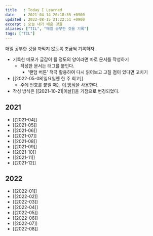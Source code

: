 ```yaml
---
title   : Today I Learned
date    : 2021-04-14 20:18:55 +0900
updated : 2022-08-15 21:22:51 +0900
excerpt : 오늘 내가 배운 것들
aliases: ["TIL", "매일 공부한 것을 기록"]
tags: ["TIL"]
---
```


매일 공부한 것을 까먹지 않도록 조금씩 기록하자. 
- 기록한 메모가 글감이 될 정도의 양이라면 따로 문서를 작성하기
  - 작성한 문서는 태그를 붙인다.
	- '랜덤 버튼' 적극 활용하여 다시 읽어보고 고칠 점이 있다면 고치기
- [[2022-05-08|일요일엔 한 주 회고]]
  - 주에 번호를 붙일 때는 [이 방식](https://www.epochconverter.com/weeks/2022)을 사용한다.
- 작성 방식은 [[2021-10-21|이날]]을 기점으로 변경되었다.
	
## 2021 
- [[2021-04]]
- [[2021-05]]
- [[2021-06]]
- [[2021-07]]
- [[2021-08]]
- [[2021-09]]
- [[2021-10]]
- [[2021-11]]
- [[2021-12]]

## 2022
- [[2022-01]]
- [[2022-02]]
- [[2022-03]]
- [[2022-04]]
- [[2022-05]]
- [[2022-06]]
- [[2022-07]]
- [[2022-08]]
